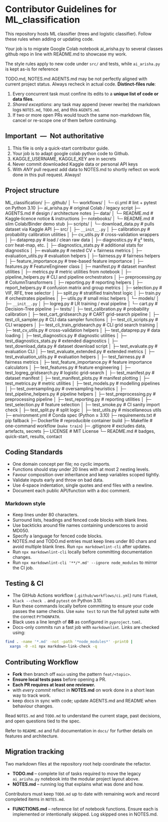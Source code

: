 # Contributor Guidelines for ML_classification

This repository hosts ML classifier (trees and logistic classifier). Follow
these rules when adding or updating code.

Your job is to migrate Google Colab notebook ai_arisha.py to several classes
github repo in line with README.md to showcase my work.

The style rules apply to new code under `src/` and tests, while `ai_arisha.py`
is kept as-is for reference

TODO.md, NOTES.md AGENTS.md may be not perfectly aligned with current project
status. Always recheck in actual code.
**Distinct-files rule**:

1. Every concurrent task must confine its edits to a **unique list of code or
data files**.
2. _Shared exceptions_: any task may append (never rewrite) the markdown logs
`NOTES.md`, `TODO.md`, and this `AGENTS.md`.
3. If two or more open PRs would touch the same non-markdown file, cancel or
re-scope one of them before continuing.

## Important — Not authoritative

1. This file is only a quick-start contributor guide.
2. Your job is to adapt google colab python code to Github.
3. KAGGLE_USERNAME, KAGGLE_KEY are in secrets
4. Never commit downloaded Kaggle data or personal API keys
5. With _ANY_ pull request add data to NOTES.md to shortly reflect on work done
in this pull request. Always!

## Project structure

ML_classification/
├─ .github/
│ └─ workflows/
│ └─ ci.yml # lint + pytest on Python 3.10
├─ ai_arisha.py # original Colab / legacy script
├─ AGENTS.md # design / architecture notes
├─ data/
│ └─ README.md # Kaggle‐licence notice & instructions
├─ notebooks/
│ └─ README.md # slim Colab/Binder demo stub
├─ scripts/
│ └─ download_data.py # pulls dataset via Kaggle API
├─ src/
│ ├─ `__init__.py`
│ ├─ calibration.py # probability calibration utilities
│ ├─ cv_utils.py # cross-validation wrappers
│ ├─ dataprep.py # load / clean raw data
│ ├─ diagnostics.py # χ² tests, corr heat-map, etc.
│ ├─ diagnostics_stats.py # additional stats for diagnostics
│ ├─ evaluate.py # nested CV + fairness metrics
│ ├─ evaluation_utils.py # evaluation helpers
│ ├─ fairness.py # fairness helpers
│ ├─ feature_importance.py # tree-based feature importance
│ ├─ features.py # FeatureEngineer class
│ ├─ manifest.py # dataset manifest utilities
│ ├─ metrics.py # metric utilities from notebook
│ ├─ pipeline_helpers.py # CLI and pipeline orchestrators
│ ├─ preprocessing.py # ColumnTransformers
│ ├─ reporting.py # reporting helpers
│ ├─ report_helpers.py # confusion matrix and group metrics
│ ├─ selection.py # VIF, RFE, tree selector
│ ├─ split.py # stratified train/test logic
│ ├─ train.py # orchestrates pipelines
│ ├─ utils.py # small misc helpers
│ └─ models/
│    ├─ `__init__.py`
│    ├─ logreg.py # LR training / eval pipeline
│    └─ cart.py # Decision-Tree pipeline
├─ tests/
│ ├─ test_calibration.py # probability calibration
│ ├─ test_cart_gridsearch.py # CART grid-search pipeline
│ ├─ test_cli_sampler.py # CLI data sampler functions
│ ├─ test_cli_scripts.py # CLI wrappers
│ ├─ test_cli_train_gridsearch.py # CLI grid search training
│ ├─ test_cv_utils.py # cross-validation helpers
│ ├─ test_dataprep.py # data loading
│ ├─ test_diagnostics.py # diagnostic utilities
│ ├─ test_diagnostics_stats.py # extended diagnostics
│ ├─ test_download_data.py # dataset download script
│ ├─ test_evaluate.py # evaluation CLI
│ ├─ test_evaluate_extended.py # extended metrics
│ ├─ test_evaluation_utils.py # evaluation helpers
│ ├─ test_fairness.py # fairness metrics
│ ├─ test_feature_importance.py # feature importance calculators
│ ├─ test_features.py # feature engineering
│ ├─ test_logreg_gridsearch.py # logistic grid-search
│ ├─ test_manifest.py # dataset manifest
│ ├─ test_manifest_plots.py # manifest plotting
│ ├─ test_metrics.py # metric utilities
│ ├─ test_models.py # modelling pipelines
│ ├─ test_oversampling.py # oversampling heuristics
│ ├─ test_pipeline_helpers.py # pipeline helpers
│ ├─ test_preprocessing.py # preprocessing pipeline
│ ├─ test_reporting.py # reporting utilities
│ ├─ test_selection.py # feature selection
│ ├─ test_smoke.py # CI sanity import check
│ ├─ test_split.py # split logic
│ ├─ test_utils.py # miscellaneous utils
├─ environment.yml # Conda spec (Python ≥ 3.10)
├─ requirements.txt # pip fallback
├─ Dockerfile # reproducible container build
├─ Makefile # one-command workflow (`make train`)
├─ .gitignore # excludes data, artefacts, secrets
├─ LICENSE # MIT License
└─ README.md # badges, quick-start, results, contact

## Coding Standards

- One domain concept per file; no cyclic imports.
- Functions should stay under 20 lines with at most 2 nesting levels.
- Favour composition over inheritance and keep variables scoped tightly.
- Validate inputs early and throw on bad data.
- Use 4‑space indentation, single quotes and end files with a newline.
- Document each public API/function with a doc comment.

### Markdown style

- Keep lines under 80 characters.
- Surround lists, headings and fenced code blocks with blank lines.
- Use backticks around file names containing underscores to avoid MD050.
- Specify a language for fenced code blocks.
- NOTES.md and TODO.md entries must keep lines under 80 chars and avoid
  multiple blank lines. Run `npx markdownlint-cli` after updates.
- Run `npx markdownlint-cli` locally before committing documentation changes.
- Run `npx markdownlint-cli '**/*.md' --ignore node_modules` to mirror the CI
  job.

## Testing & CI

- The GitHub Actions workflow (`.github/workflows/ci.yml`) runs `flake8`,
  `black --check .` and `pytest` on Python&nbsp;3.10.
- Run these commands locally before committing to ensure your code passes the
  same checks. Use `make test` to run the full pytest suite with the correct
`PYTHONPATH`.
- Black uses a line length of **88** as configured in `pyproject.toml`.
- Docs-only commits run a fast job with `markdownlint`.
  Links are checked using:

```bash
find . -name '*.md' -not -path '*node_modules*' -print0 |
  xargs -0 -n1 npx markdown-link-check -q
```

## Contributing Workflow

- **Fork** then branch off `main` using the pattern `feat/<topic>`.
- **Ensure local tests pass** before opening a PR.
- **Each PR requires at least one reviewer.**
- with _every commit_ reflect in **NOTES.md** on work done in a short lean way
to track work.
- keep docs in sync with code; update AGENTS.md and README when behaviour changes.

Read `NOTES.md` and `TODO.md` to understand the current stage, past decisions,
and open questions tied to the spec.

Refer to `README.md` and full documentation in `docs/` for further details on
features and architecture.

## Migration tracking

Two markdown files at the repository root help coordinate the refactor.

- **TODO.md** – complete list of tasks required to move the legacy
`ai_arisha.py` notebook into the modular project layout above.
- **NOTES.md** – running log that explains what was done and how.

Contributors must keep `TODO.md` up to date with remaining work and record
completed items in `NOTES.md`.

- **FUNCTIONS.md** – reference list of notebook functions. Ensure each is
implemented or intentionally skipped. Log skipped ones in NOTES.md.
